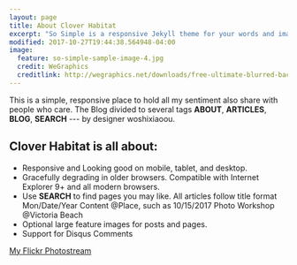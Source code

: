 ```yaml
---
layout: page
title: About Clover Habitat
excerpt: "So Simple is a responsive Jekyll theme for your words and images."
modified: 2017-10-27T19:44:38.564948-04:00
image:
  feature: so-simple-sample-image-4.jpg
  credit: WeGraphics
  creditlink: http://wegraphics.net/downloads/free-ultimate-blurred-background-pack/
---
```


This is a simple, responsive place to hold all my sentiment also share with people who care. The Blog divided to several tags **ABOUT**, **ARTICLES**, **BLOG**, **SEARCH** --- by designer woshixiaoou.

## Clover Habitat is all about:

* Responsive and Looking good on mobile, tablet, and desktop.
* Gracefully degrading in older browsers. Compatible with Internet Explorer 9+ and all modern browsers.
* Use **SEARCH** to find pages you may like. All articles follow title format Mon/Date/Year Content @Place, such as 10/15/2017 Photo Workshop @Victoria Beach
* Optional large feature images for posts and pages.
* Support for Disqus Comments

<a markdown="0" href="https://www.flickr.com/photos/153570154@N08/" class="btn">My Flickr Photostream</a>

[^1]: Example: *domain.com/category-name/post-title*